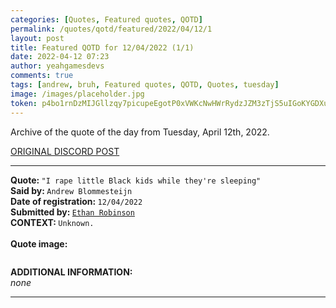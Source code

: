 ```yaml
---
categories: [Quotes, Featured quotes, QOTD]
permalink: /quotes/qotd/featured/2022/04/12/1
layout: post
title: Featured QOTD for 12/04/2022 (1/1)
date: 2022-04-12 07:23
author: yeahgamesdevs
comments: true
tags: [andrew, bruh, Featured quotes, QOTD, Quotes, tuesday]
image: /images/placeholder.jpg
token: p4bo1rnDzMIJGllzqy7picupeEgotP0xVWKcNwHWrRydzJZM3zTjS5uIGoKYGDXudgZuk79BZ2R9hmbAsWGoV80U4OSsjXa6N6nOJeha6492ErX8o8vVebZ3os9zPQOHvRNHEoxvJ0Zb
---
```

<!-- wp:paragraph -->
<p>Archive of the quote of the day from Tuesday, April 12th, 2022.
<!-- /wp:paragraph -->

<!-- wp:buttons {"layout":{"type":"flex","justifyContent":"left"}} -->
<div class="wp-block-buttons"><!-- wp:button {"textColor":"vivid-cyan-blue","style":{"border":{"radius":"18px"}},"className":"is-style-fill"} -->
<div class="wp-block-button is-style-fill"><a class="wp-block-button__link has-vivid-cyan-blue-color has-text-color wp-element-button" href="https://discord.com/channels/887052880782176266/958100064079839303/963760222688641024" style="border-radius:18px">ORIGINAL DISCORD POST</a></div>
<!-- /wp:button --></div>
<!-- /wp:buttons -->

<!-- wp:separator {"align":"center","className":"is-style-wide"} -->
<hr class="wp-block-separator aligncenter has-alpha-channel-opacity is-style-wide" />
<!-- /wp:separator -->

<!-- wp:paragraph -->
<p><strong>Quote: </strong><code>"I rape little Black kids while they're sleeping"</code><br><strong>Said by: </strong><code>Andrew Blommesteijn</code><br><strong>Date of registration: </strong><code>12/04/2022</code> <br><strong>Submitted by: </strong><a href="https://yeaharchives.wordpress.com/2022/04/05/ethan-robinson/"><code>Ethan Robinson</code> </a><br><strong>CONTEXT: </strong><code>Unknown.</code><br><br><strong>Quote image:</strong></p>
<!-- /wp:paragraph -->

<!-- wp:image {"id":341,"sizeSlug":"large","linkDestination":"none"} -->
<figure class="wp-block-image size-large"><img src="https://yeaharchives.files.wordpress.com/2022/04/image-61.png?w=504" alt="" class="wp-image-341" /></figure>
<!-- /wp:image -->

<!-- wp:paragraph -->
<p><strong>ADDITIONAL INFORMATION:</strong><br><em>none</em></p>
<!-- /wp:paragraph -->

<!-- wp:separator {"className":"is-style-wide"} -->
<hr class="wp-block-separator has-alpha-channel-opacity is-style-wide" />
<!-- /wp:separator -->
